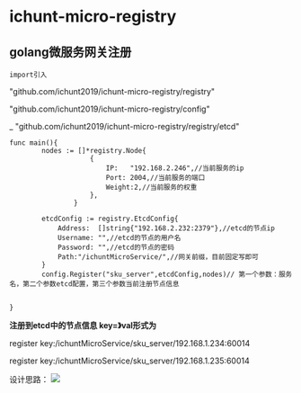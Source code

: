 # ichunt-micro-registry
## golang微服务网关注册

`import引入`

"github.com/ichunt2019/ichunt-micro-registry/registry"

"github.com/ichunt2019/ichunt-micro-registry/config"

_ "github.com/ichunt2019/ichunt-micro-registry/registry/etcd"



```
func main(){
		nodes := []*registry.Node{
					{
						IP:   "192.168.2.246",//当前服务的ip
						Port: 2004,//当前服务的端口
						Weight:2,//当前服务的权重
					},
				}

		etcdConfig := registry.EtcdConfig{
			Address:  []string{"192.168.2.232:2379"},//etcd的节点ip
			Username: "",//etcd的节点的用户名
			Password: "",//etcd的节点的密码
			Path:"/ichuntMicroService/",//网关前缀，目前固定写即可
		}
		config.Register("sku_server",etcdConfig,nodes)// 第一个参数：服务名，第二个参数etcd配置，第三个参数当前注册节点信息
    

}
```

**注册到etcd中的节点信息 key=》val形式为**

register key:/ichuntMicroService/sku_server/192.168.1.234:60014

register key:/ichuntMicroService/sku_server/192.168.1.235:60014

设计思路：
![](http://img.ichunt.com/images/%E5%AD%99%E9%BE%99/f6b0f2279832bb5663136f2f4df5fd3d.png)






